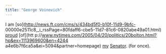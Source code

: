 ```yaml
---
title: "George Voinovich"
---
```

I am [so](http://news.ft.com/cms/s/434bd5f0-b10f-11d9-9bfc-
00000e2511c8,_i_rssPage=80fdaff6-cbe5-11d7-81c6-0820abe49a01.html)
[proud](http://www.npr.org/templates/story/story.php?storyId=4607246) [of](htt
p://www.nytimes.com/2005/04/20/politics/20bolton.html?hp&ex=1113969600&en=4244
a4e6b7f6ca5a&ei=5094&partner=homepage)
[my](http://www.msnbc.msn.com/id/7552333/)
[Senator](http://voinovich.senate.gov/). (for once).


